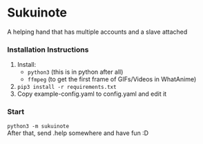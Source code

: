 # Sukuinote

A helping hand that has multiple accounts and a slave attached

### Installation Instructions
1. Install:
    - `python3` (this is in python after all)
    - `ffmpeg` (to get the first frame of GIFs/Videos in WhatAnime)
2. `pip3 install -r requirements.txt`
3. Copy example-config.yaml to config.yaml and edit it

### Start
`python3 -m sukuinote`  
After that, send .help somewhere and have fun :D
